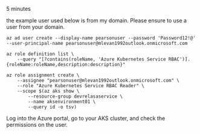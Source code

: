 5 minutes

the example user used below is from my domain. Please ensure to use a user from your domain.

```
az ad user create --display-name pearsonuser --password 'Password12!@' --user-principal-name pearsonuser@mlevan1992outlook.onmicrosoft.com
```

```
az role definition list \
	--query "[?contains(roleName, 'Azure Kubernetes Service RBAC')].{roleName:roleName,description:description}"
```

```
az role assignment create \
    --assignee "pearsonuser@mlevan1992outlook.onmicrosoft.com" \
    --role "Azure Kubernetes Service RBAC Reader" \
    --scope $(az aks show \
        --resource-group devrelasaservice \
        --name aksenvironment01 \
        --query id -o tsv)
```

Log into the Azure portal, go to your AKS cluster, and check the permissions on the user.